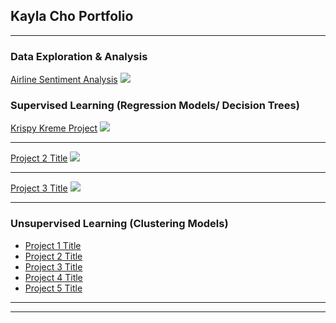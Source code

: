 ## Kayla Cho Portfolio

---
### Data Exploration & Analysis
[Airline Sentiment Analysis](/sample_page)
<img src="images/dummy_thumbnail.jpg?raw=true"/>

### Supervised Learning (Regression Models/ Decision Trees)

[Krispy Kreme Project](/sample_page)
<img src="images/dummy_thumbnail.jpg?raw=true"/>

---
[Project 2 Title](/pdf/sample_presentation.pdf)
<img src="images/dummy_thumbnail.jpg?raw=true"/>

---
[Project 3 Title](http://example.com/)
<img src="images/dummy_thumbnail.jpg?raw=true"/>

---

### Unsupervised Learning (Clustering Models) 

- [Project 1 Title](http://example.com/)
- [Project 2 Title](http://example.com/)
- [Project 3 Title](http://example.com/)
- [Project 4 Title](http://example.com/)
- [Project 5 Title](http://example.com/)

---




---
